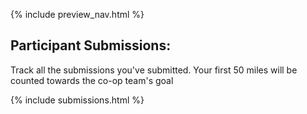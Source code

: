 {% include preview_nav.html %}

## Participant Submissions:
Track all the submissions you've submitted. Your first 50 miles will be counted towards the co-op team's goal

{% include submissions.html %}
